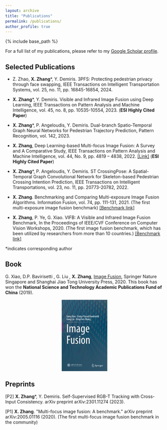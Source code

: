 ```yaml
---
layout: archive
title: "Publications"
permalink: /publications/
author_profile: true
---
```

{% include base_path %}

For a full list of my publications, please refer to my [Google Scholar profile](https://scholar.google.com/citations?user=w-7b36cAAAAJ&hl=en).

Selected Publications
---------------------

- Z. Zhao, **X. Zhang***, Y. Demiris. 3PFS: Protecting pedestrian privacy through face swapping, IEEE Transactions on Intelligent Transportation Systems, vol. 25, no. 11, pp. 16845-16854, 2024.

- **X. Zhang***, Y. Demiris. Visible and Infrared Image Fusion using Deep Learning, IEEE Transactions on Pattern Analysis and Machine Intelligence, vol. 45, no. 8, pp. 10535-10554, 2023. (**ESI Highly Cited Paper**)

- **X. Zhang***, P. Angeloudis, Y. Demiris. Dual-branch Spatio-Temporal Graph Neural Networks for Pedestrian Trajectory Prediction, Pattern Recognition, vol. 142, 2023.

- **X. Zhang**, Deep Learning-based Multi-focus Image Fusion: A Survey and A Comparative Study, IEEE Transactions on Pattern Analysis and Machine Intelligence, vol. 44, No. 9, pp. 4819 – 4838, 2022. [[Link]](https://github.com/xingchenzhang/MFIFB) (**ESI Highly Cited Paper**)

- **X. Zhang***, P. Angeloudis, Y. Demiris. ST CrossingPose: A Spatial-Temporal Graph Convolutional Network for Skeleton-based Pedestrian Crossing Intention Prediction, IEEE Transactions on Intelligent Transportations, vol. 23, no. 11, pp. 20773-20782, 2022.

- **X. Zhang**. Benchmarking and Comparing Multi-exposure Image Fusion Algorithms. Information Fusion, vol. 74, pp. 111-131, 2021. (The first multi-exposure image fusion benchmark) [[Benchmark link]](https://github.com/xingchenzhang/MEFB)

- **X. Zhang**, P. Ye, G. Xiao. VIFB: A Visible and Infrared Image Fusion Benchmark, In the Proceedings of IEEE/CVF Conference on Computer Vision Workshops, 2020. (The first image fusion benchmark, which has been utilized by researchers from more than 10 countries.) [[Benchmark link]](https://github.com/xingchenzhang/VIFB)


*indicates corresponding author

Book
---------------------
G. Xiao, D.P. Bavirisetti , G. Liu , **X. Zhang**, [Image Fusion](https://link.springer.com/book/10.1007/978-981-15-4867-3), Springer Nature Singapore and Shanghai Jiao Tong University Press, 2020. This book has won the **National Science and Technology Academic Publications Fund of China** (2019).    

<div style="display: flex; justify-content: center;">
  <img src="/images/image-fusion.jpg" alt="image1" width="150">
</div>

Preprints
------------  
[P2] **X. Zhang***, Y. Demiris. Self-Supervised RGB-T Tracking with Cross-Input Consistency. arXiv preprint arXiv:2301.11274 (2023).

[P1] **X. Zhang**. "Multi-focus image fusion: A benchmark." arXiv preprint arXiv:2005.01116 (2020). (The first multi-focus image fusion benchmark in the community)
